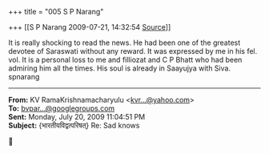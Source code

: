 +++
title = "005 S P Narang"

+++
[[S P Narang	2009-07-21, 14:32:54 [Source](https://groups.google.com/g/bvparishat/c/uBvS_fpTw5g)]]



It is really shocking to read the news. He had been one of the greatest devotee of Saraswati without any reward. It was expressed by me in his fel. vol. It is a personal loss to me and filliozat and C P Bhatt who had been admiring him all the times. His soul is already in Saayujya with Siva. spnarang  

  

------------------------------------------------------------------------

**From:** KV RamaKrishnamacharyulu \<[kvr...@yahoo.com]()\>  
**To:** [bvpar...@googlegroups.com]()  
**Sent:** Monday, July 20, 2009 11:04:51 PM  
**Subject:** {भारतीयविद्वत्परिषत्} Re: Sad knows  



